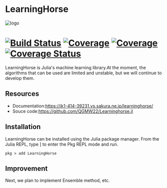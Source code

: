 # LearningHorse

![logo](https://user-images.githubusercontent.com/76277264/105711246-a16efc00-5f5b-11eb-9e1e-e93955250bd8.png)

[![Build Status](https://travis-ci.com/QGMW22/LearningHorse.jl.svg?branch=master)](https://travis-ci.com/QGMW22/LearningHorse.jl)
[![Coverage](https://codecov.io/gh/QGMW22/LearningHorse.jl/branch/master/graph/badge.svg)](https://codecov.io/gh/QGMW22/LearningHorse.jl)
[![Coverage](https://coveralls.io/repos/github/QGMW22/LearningHorse.jl/badge.svg?branch=master)](https://coveralls.io/github/QGMW22/LearningHorse.jl?branch=master)
[![Coverage Status](https://coveralls.io/repos/github/QGMW22/LearningHorse.jl/badge.svg?branch=master)](https://coveralls.io/github/QGMW22/LearningHorse.jl?branch=master)
=======
LearningHorse is Julia's machine learning library.At the moment, the algorithms that can be used are limited and unstable,
but we will continue to develop them.

## Resources
- Documentation:https://ik1-414-39231.vs.sakura.ne.jp/learninghorse/
- Souce code:https://github.com/QGMW22/Learninghorse.jl

## Installation
LearningHorse can be installed using the Julia package manager.
From the Julia REPL, type ] to enter the Pkg REPL mode and run.
```@example
pkg > add LearningHorse
```

## Improvement
Next, we plan to implement Ensemble method, etc.
